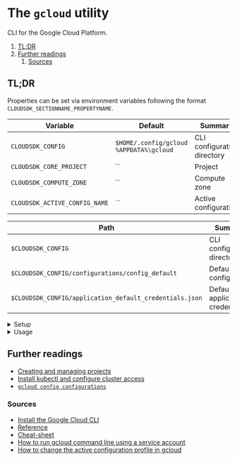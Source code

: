 # The `gcloud` utility

CLI for the Google Cloud Platform.

1. [TL;DR](#tldr)
1. [Further readings](#further-readings)
   1. [Sources](#sources)

## TL;DR

Properties can be set via environment variables following the format `CLOUDSDK_SECTIONNAME_PROPERTYNAME`.

| Variable                      | Default                                       | Summary                     |
| ----------------------------- | --------------------------------------------- | --------------------------- |
| `CLOUDSDK_CONFIG`             | `$HOME/.config/gcloud`<br/>`%APPDATA%\gcloud` | CLI configuration directory |
| `CLOUDSDK_CORE_PROJECT`       | ``                                            | Project                     |
| `CLOUDSDK_COMPUTE_ZONE`       | ``                                            | Compute zone                |
| `CLOUDSDK_ACTIVE_CONFIG_NAME` | ``                                            | Active configuration        |

| Path                                                    | Summary                         | Notes            |
| ------------------------------------------------------- | ------------------------------- | ---------------- |
| `$CLOUDSDK_CONFIG`                                      | CLI configuration directory     | Must be writable |
| `$CLOUDSDK_CONFIG/configurations/config_default`        | Default configuration           |                  |
| `$CLOUDSDK_CONFIG/application_default_credentials.json` | Default application credentials |                  |

<details>
  <summary>Setup</summary>

```sh
# Install.
asdf plugin add 'gcloud' && asdf install 'gcloud' 'latest'

# [optional if one know what they're doing] Initialize.
gcloud init
gcloud init --no-browser
gcloud --configuration 'secondary' init --console-only
```

</details>

<details>
  <summary>Usage</summary>

```sh
# Show information about the installation and the active configuration.
gcloud info
gcloud info --format='value(config.paths.global_config_dir)'

# Show information about gcloud commands and other topics.
gcloud help
gcloud help compute instances create
gcloud cheat-sheet


# Login.
gcloud auth login
gcloud … --brief
gcloud … "email@example.com"

# Print access tokens.
gcloud auth print-access-token
gcloud … "email@example.com"

# List all credentialed accounts.
# Also identify the current active account.
gcloud auth list

# Revoke credentials.
# A.K.A. logout.
gcloud auth revoke "email@example.com"
gcloud auth revoke --all


# Setup applications.
gcloud auth application-default login
gcloud … --no-launch-browser

# Activate service accounts.
gcloud auth activate-service-account \
  "serviceaccount@gcpproject.iam.gserviceaccount.com" \
  --key-file "/path/to/sa.credentials.json"


# Configure the CLI.
gcloud config set 'account' "serviceaccount@gcpproject.iam.gserviceaccount.com"
gcloud … 'project' "project_id"
gcloud … 'compute/region' "europe-west1"
gcloud config unset 'project'

# List current settings.
gcloud config list
gcloud … --configuration "profile_name"


# Create new profiles.
gcloud config configurations create "new_active_profile"
gcloud … --no-activate "new_inactive_profile"

# List available profiles.
gcloud config configurations list

# Switch to different configurations.
gcloud config configurations activate "old_profile"


# Update the SDK installation to the latest version.
gcloud components update

# Install components.
gcloud components install 'skaffold'

# Remove components.
gcloud components remove 'config-connector'


# List all project the current user has access to.
gcloud projects list --sort-by='projectId'

# Delete projects.
gcloud projects delete "project_name"

# Undo delete project.
# Available for a limited period of time only.
gcloud projects undelete "project_name"

# Add the 'pubsub.admin' IAM Role to the 'awesome-sa' service account in the
# 'gcp-project' project.
gcloud projects add-iam-policy-binding "project_name" \
  --member "serviceAccount:awesome-sa@gcp-project.iam.gserviceaccount.com" \
  --role 'roles/pubsub.admin'

# Remove the 'pubsub.subscriber' IAM Role from the 'awesome-sa' service account
# in the 'gcpproject' project.
gcloud projects remove-iam-policy-binding "project_name" \
  --member="serviceAccount:awesome-sa@gcp-project.iam.gserviceaccount.com" \
  --role='roles/pubsub.subscriber'


# SSH into compute instances.
# Includes GKE clusters' compute instances.
gcloud compute ssh "instance-name" --zone "zone_name"
gcloud … --zone "zone_name" "instance_name" --project "project_name"


# Get all Kubernetes versions available for use in GKE clusters.
gcloud container get-server-config --format 'yaml(validNodeVersions)'
gcloud … --format 'yaml(validMasterVersions)' --zone "compute_zone_name"
gcloud … --flatten='channels' --filter='channels.channel=RAPID' \
  --format='yaml(channels.channel,channels.validVersions)'

# Generate 'kubeconfig' entries for GKE clusters.
gcloud container clusters get-credentials "cluster_name"
gcloud … "cluster_name" --region "region_name"


# Show operations.
# Filters are suggested.
gcloud container operations list --filter='NOT status:DONE'
gcloud compute … --filter='region:europe-west4 AND -status:DONE'
gcloud container … \
  --filter='name:operation-1513320920760-9c26cff5 AND status:RUNNING'
gcloud compute … \
  --filter='region:(europe-west4 us-east2)' \
  --filter='status!=DONE'


# Connect to cloud SQL instances.
gcloud sql connect "instance_name" --user="root" --quiet


# Use specific service accounts for an operation.
# The service account must have been already activated.
gcloud config set account "serviceaccount@gcpproject.iam.gserviceaccount.com" \
&& gcloud auth application-default login --no-launch-browser \
&& gcloud compute instances list
```

</details>

## Further readings

- [Creating and managing projects]
- [Install kubectl and configure cluster access]
- [`gcloud config configurations`][gcloud config configurations]

### Sources

- [Install the Google Cloud CLI]
- [Reference]
- [Cheat-sheet]
- [How to run gcloud command line using a service account]
- [How to change the active configuration profile in gcloud]

<!--
  References
  -->

<!-- Upstream -->
[cheat-sheet]: https://cloud.google.com/sdk/gcloud/reference/cheat-sheet
[creating and managing projects]: https://cloud.google.com/resource-manager/docs/creating-managing-projects
[gcloud config configurations]: https://cloud.google.com/sdk/gcloud/reference/config/configurations
[install kubectl and configure cluster access]: https://cloud.google.com/kubernetes-engine/docs/how-to/cluster-access-for-kubectl
[install the google cloud cli]: https://cloud.google.com/sdk/docs/install-sdk
[reference]: https://cloud.google.com/sdk/gcloud/reference/

<!-- Others -->
[how to change the active configuration profile in gcloud]: https://stackoverflow.com/questions/35744901/how-to-change-the-active-configuration-profile-in-gcloud#35750001
[how to run gcloud command line using a service account]: https://pnatraj.medium.com/how-to-run-gcloud-command-line-using-a-service-account-f39043d515b9
